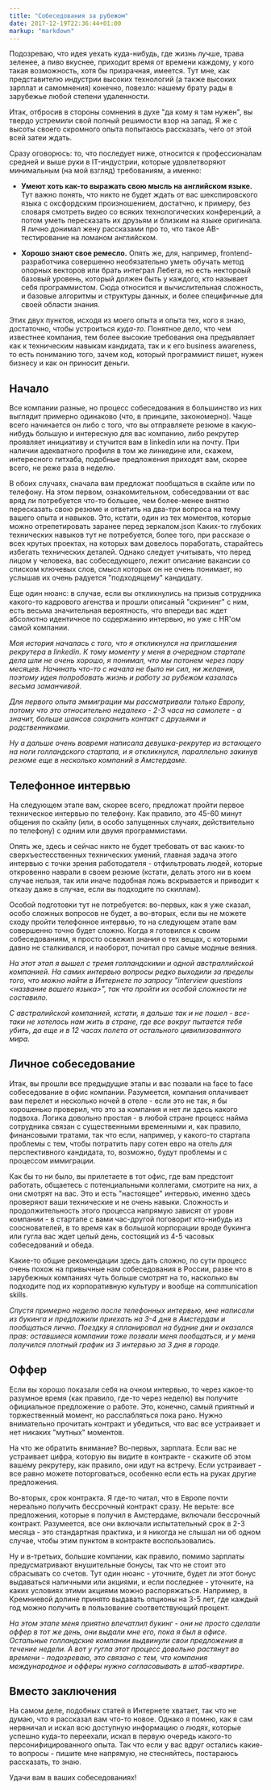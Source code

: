 ```yaml
---
title: "Собеседования за рубежом"
date: 2017-12-19T22:36:44+01:00
markup: "markdown"
---
```


Подозреваю, что идея уехать куда-нибудь, где жизнь лучше, трава зеленее, а пиво вкуснее, приходит время от времени каждому, у кого такая возможность, хотя бы призрачная, имеется.
Тут мне, как представителю индустрии высоких технологий (а также высоких зарплат и самомнения) конечно, повезло: нашему брату рады в зарубежье любой степени удаленности.

Итак, отбросив в стороны сомнения в духе "да кому я там нужен", вы твердо устремили свой полный решимости взор на запад. 
Я же с высоты своего скромного опыта попытаюсь рассказать, чего от этой всей затеи ждать.
  
Сразу оговорюсь: то, что последует ниже, относится к профессионалам средней и выше руки в IT-индустрии, которые удовлетворяют минимальным (на мой взгляд) требованиям, а именно:

* **Умеют хоть как-то выражать свою мысль на английском языке.** 
Тут важно понять, что никто не будет ждать от вас шекспировского языка с оксфордским произношением, достатчно, к примеру, без словаря смотреть видео со всяких технологических конференций, а потом уметь пересказать их друзьям и близким на языке оригинала.
Я лично донимал жену рассказами про то, что такое AB-тестирование на ломаном английском.

* **Хорошо знают свое ремесло.** Опять же, для, например, frontend-разработчика совершенно необязательно уметь обучать метод опорных векторов или брать интеграл Лебега, но есть нектороый базовый уровень, который должен быть у каждого, кто называет себя программистом.
Сюда относится и вычислительная сложность, и базовые алгоритмы и структуры данных, и более специфичные для своей области знания. 

Этих двух пунктов, исходя из моего опыта и опыта тех, кого я знаю, достаточно, чтобы устроиться *куда-то*. 
Понятное дело, что чем известнее компания, тем более высокие требования она предъявляет как к техническим навыкам кандидата, так и к его business awareness, то есть пониманию того, зачем код, который программист пишет, нужен бизнесу и как он приносит деньги.

Начало
------

Все компании разные, но процесс собеседования в большинство из них выглядит примерно одинаково (что, в принципе, закономерно). 
Чаще всего начинается он либо с того, что вы отправляете резюме в какую-нибудь большую и интересную для вас компанию, либо рекрутер проявляет инициативу и стучится вам в linkedin или на почту.
При наличии адекватного профиля в том же линкедине или, скажем, интересного гитхаба, подобные предложения приходят вам, скорее всего, не реже раза в неделю.

В обоих случаях, сначала вам предложат пообщаться в скайпе или по телефону. На этом первом, ознакомительном, собеседовании от вас вряд ли потребуется что-то большее, чем более-менее внятно пересказать свою резюме и ответить на два-три вопроса на тему вашего опыта и навыков.
Это, кстати, один из тех моментов, которые можно отрепетировать заранее перед зеркалом.json
Каких-то глубоких технических навыков тут не потребуется, более того, при рассказе о всех крутых проектах, на которых вам довелось поработать, старайтесь избегать технических деталей.
Однако следует учитывать, что перед лицом у человека, вас собеседующего, лежит описание вакансии со списком ключевых слов, смысл которых он не очень понимает, но услышав их очень радуется "подходящему" кандидату.

Еще один нюанс: в случае, если вы откликнулись на призыв сотрудника какого-то кадрового агенства и прошли описаный "скрининг" с ним, есть весьма значительная вероятность, что впереди вас ждет абсолютно идентичное по содержанию интервью, но уже с HR'ом самой компании.

*Моя история началась с того, что я откликнулся на приглашения рекрутера в linkedin. К тому моменту у меня в очередном стартапе дела шли не очень хорошо, я понимал, что мы потонем через пару месяцев. Начинать что-то с начала не было ни сил, ни желания, поэтому идея попробовать жизнь и работу за рубежом казалась весьма заманчивой.*

*Для первого опыта эммиграции мы рассматривали только Европу, потому что это относительно недалеко - 2-3 часа на самолете - а значит, больше шансов сохранить контакт с друзьями и родственниками.*

*Ну а дальше очень вовремя написала девушка-рекрутер из встающего на ноги голландского стартапа, и я откликнулся, параллельно закинув резюме еще в несколько компаний в Амстердаме.*


Телефонное интервью
-------------------

На следующем этапе вам, скорее всего, предложат пройти первое техническое интервью по телефону. 
Как правило, это 45-60 минут общения по скайпу (или, в особо запущенных случаях, действительно по телефону) с одним или двумя программистами.

Опять же, здесь и сейчас никто не будет требовать от вас каких-то сверхъестесственных технических умений, главная задача этого интервью с точки зрения работодателя - отфильтровать людей, которые откровенно наврали в своем резюме (кстати, делать этого ни в коем случае нельзя, так или иначе подобная ложь вскрывается и приводит к отказу даже в случае, если вы подходите по скиллам).

Особой подготовки тут не потребуется: во-первых, как я уже сказал, особо сложных вопросов не будет, а во-вторых, если вы не можете сходу пройти телефонное интервью, то на следующем этапе вам совершенно точно будет сложно. 
Когда я готовился к своим собеседованиям, я просто освежил знания о тех вещах, с которыми давно не сталкивался, и наоборот, почитал про самые модные веяния.

*На этот этап я вышел с тремя голландскими и одной австраллийской компанией. На самих интервью вопросы редко выходили за пределы того, что можно найти в Интернете по запросу "interview questions <название вашего языка>", так что пройти их особой сложности не составило.*

*С австралийской компанией, кстати, я дальше так и не пошел - все-таки не хотелось нам жить в стране, где все вокруг пытается тебя убить, да еще и в 12 часах полета от остального цивилизованного мира.*

Личное собеседование
--------------------

Итак, вы прошли все предыдущие этапы и вас позвали на face to face собеседование в офис компании. Разумеется, компания оплачивает вам перелет и несколько ночей в отеле - если это не так, я бы хорошенько проверил, что это за компания и нет ли здесь какого подвоха. Логика довольно простая - в любой стране процесс найма сотрудника связан с существенными временными и, как правило, финансовыми тратами, так что если, например, у какого-то стартапа проблемы с тем, чтобы потратить пару сотен евро на отель для перспективного кандидата, то, возможно, будут проблемы и с процессом иммиграции.
 
Как бы то ни было, вы прилетаете в тот офис, где вам предстоит работать, общаетесь с потенциальными коллегами, смотрите на них, а они смотрят на вас. Это и есть "настоящее" интервью, именно здесь проверяют ваши технические и не очень навыки. Сложность и продолжительность этого процесса напрямую зависят от уровн компании - в стартапе с вами час-другой поговорит кто-нибудь из сооснователей, в то время как в большой корпорации вроде букинга или гугла вас ждет целый день, состоящий из 4-5 часовых собеседований и обеда.
   
Какие-то общие рекомендации здесь дать сложно, по сути процесс очень похож на привычные нам собеседования в России, разве что в зарубежных компаниях чуть больше смотрят на то, насколько вы подходите под их корпоративную культуру и вообще на communication skills. 

*Спустя примерно неделю после телефонных интервью, мне написали из букинга и предложили приехать на 3-4 дня в Амстердам и пообщаться лично. Поездку я спланировал на будние дни и оказался прав: оставшиеся компании тоже позвали меня пообщаться, и у меня получился плотный график из 3 интервью за 3 дня в городе.*

Оффер
-----

Если вы хорошо показали себя на очном интервью, то через какое-то разумное время (как правило, где-то через неделю) вы получите официальное предложение о работе. Это, конечно, самый приятный и торжественный момент, но расслабляться пока рано. Нужно внимательно прочитать контракт и убедиться, что вас все устраивает и нет никаких "мутных" моментов.

На что же обратить внимание? Во-первых, зарплата. Если вас не устраивает цифра, которую вы видите в контракте - скажите об этом вашему рекрутеру, как правило, они идут на встречу. Если устраивает - все равно можете поторговаться, особенно если есть на руках другие предложения. 

Во-вторых, срок контракта. Я где-то читал, что в Европе почти нереально получить бессрочный контракт сразу. Не верьте: все предложения, которые я получил в Амстердаме, включали бессрочный контракт. Разумеется, все они включали испытательный срок в 2-3 месяца - это стандартная практика, и я никогда не слышал ни об одном случае, чтобы этим пунктом в контракте воспользовались.
 
Ну и в-третьих, большие компании, как правило, помимо зарплаты предусматривают внушительные бонусы, так что не стоит это сбрасывать со счетов. Тут один нюанс - уточните, будет ли этот бонус выдаваться наличными или акциями, и если последнее - уточните, на каких условиях этими акциями можно распоряжаться. Например, в Кремниевой долине принято выдавать опционы на 3-5 лет, где каждый год можно получить в пользование соответствующий процент.

*На этом этапе меня приятно впечатлил букинг - они не просто сделали оффер в тот же день, они выдали мне его, пока я был в офисе. Остальные голландские компании выдвинули свои предложения в течение недели. А вот у гугла этот процесс довольно растянут во времени - подозреваю, это связано с тем, что компания международное и офферы нужно согласовывать в штаб-квартире.*

Вместо заключения
-----------------

На самом деле, подобных статей в Интернете хватает, так что не думаю, что я рассказал вам что-то новое. Однако я помню, как я сам нервничал и искал всю доступную информацию о людях, которые успешно куда-то переехали, искал в первую очередь какого-то персонифицированного опыта. Так что если у вас вдруг остались какие-то вопросы - пишите мне напрямую, не стесняйтесь, постараюсь рассказать, то знаю.

Удачи вам в ваших собеседованиях!
